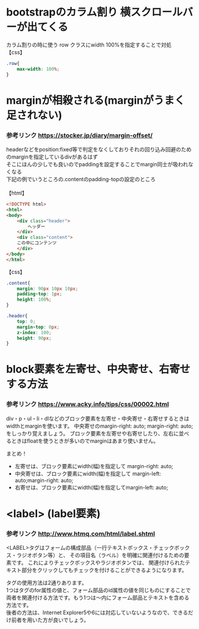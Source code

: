 # bootstrapのカラム割り 横スクロールバーが出てくる
カラム割りの時に使う row クラスにwidth 100%を指定することで対処  
【css】 
```css 
.row{  
    max-width: 100%;  
} 
``` 

# marginが相殺される(marginがうまく足されない)
### 参考リンク https://stocker.jp/diary/margin-offset/
headerなどをposition:fixed等で判定をなくしておりそれの回り込み回避のためのmarginを指定しているdivがあるはず  
そこにほんの少しでも良いのでpaddingを設定することでmargin同士が吸われなくなる  
下記の例でいうところの.contentのpadding-topの設定のところ  
<br>
【html】

```html
<!DOCTYPE html>
<html>
<body>
    <div class="header">
        ヘッダー
    </div>
    <div class="content">
    この中にコンテンツ
    </div>
</body>
</html>
``` 

【css】 
```css
.content{
    margin: 90px 10px 10px;  
    padding-top: 1px;  
    height: 100%;  
}

.header{
    top: 0;
    margin-top: 0px;
    z-index: 100;
    height: 90px;
}
```

# block要素を左寄せ、中央寄せ、右寄せする方法
### 参考リンク https://www.acky.info/tips/css/00002.html
div・p・ul・li・dlなどのブロック要素を左寄せ・中央寄せ・右寄せするときはwidthとmarginを使います。
中央寄せのmargin-right: auto; margin-right: auto;をしっかり覚えましょう。
ブロック要素を左寄せや右寄せしたり、左右に並べるときはfloatを使うときが多いのでmarginはあまり使いません。

まとめ！
- 左寄せは、ブロック要素にwidth(幅)を指定して margin-right: auto;
- 中央寄せは、ブロック要素にwidth(幅)を指定して margin-left: auto;margin-right: auto;
- 右寄せは、ブロック要素にwidth(幅)を指定してmargin-left: auto;

# \<label\> (label要素)
### 参考リンク http://www.htmq.com/html/label.shtml
\<LABEL\>タグはフォームの構成部品（一行テキストボックス・チェックボックス・ラジオボタン等）と、 その項目名（ラベル）を明確に関連付けるための要素です。 これによりチェックボックスやラジオボタンでは、 関連付けられたテキスト部分をクリックしてもチェックを付けることができるようになります。

<LABEL>タグの使用方法は2通りあります。  
1つは<LABEL>タグのfor属性の値と、フォーム部品のid属性の値を同じものにすることで両者を関連付ける方法です。もう1つは<LABEL>～</LABEL>内にフォーム部品とテキストを含める方法です。  
後者の方法は、Internet Explorer5や6には対応していないようなので、できるだけ前者を用いた方が良いでしょう。